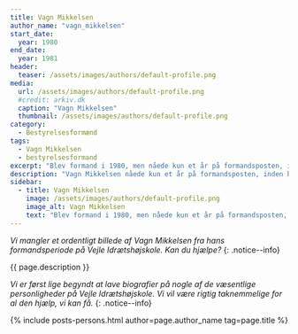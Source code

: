 ```yaml
---
title: Vagn Mikkelsen
author_name: "vagn_mikkelsen"
start_date: 
  year: 1980
end_date:
  year: 1981
header:
  teaser: /assets/images/authors/default-profile.png
media: 
  url: /assets/images/authors/default-profile.png
  #credit: arkiv.dk
  caption: "Vagn Mikkelsen"
  thumbnail: /assets/images/authors/default-profile.png
category:
  - Bestyrelsesformænd
tags:
  - Vagn Mikkelsen
  - bestyrelsesformand
excerpt: "Blev formand i 1980, men nåede kun et år på formandsposten, inden hans alt for tidlige død i 1981."
description: "Vagn Mikkelsen nåede kun et år på formandsposten, inden han døde."
sidebar:
  - title: Vagn Mikkelsen
    image: /assets/images/authors/default-profile.png
    image_alt: Vagn Mikkelsen
    text: "Blev formand i 1980, men nåede kun et år på formandsposten, inden hans alt for tidlige død i 1981."
---
```


_Vi mangler et ordentligt billede af Vagn Mikkelsen fra hans formandsperiode på Vejle Idrætshøjskole. Kan du hjælpe?_
{: .notice--info}

{{ page.description }}

_Vi er først lige begyndt at lave biografier på nogle af de væsentlige personligheder på Vejle Idrætshøjskole. Vi vil være rigtig taknemmelige for al den hjælp, vi kan få._
{: .notice--info}

{% include posts-persons.html author=page.author_name tag=page.title %}
